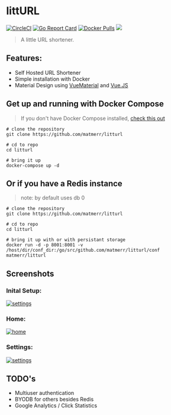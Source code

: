 # littURL
[![CircleCI](https://circleci.com/gh/matmerr/litturl.svg?style=svg)](https://circleci.com/gh/matmerr/litturl)
[![Go Report Card](https://goreportcard.com/badge/github.com/matmerr/litturl)](https://goreportcard.com/report/github.com/matmerr/litturl)
[![Docker Pulls](https://img.shields.io/docker/pulls/matmerr/litturl.svg)]()
[![](https://images.microbadger.com/badges/image/matmerr/litturl.svg)](https://microbadger.com/images/matmerr/litturl)

> A little URL shortener.
## Features:
- Self Hosted URL Shortener
- Simple installation with Docker
- Material Design using [VueMaterial](http://vuematerial.io/#/) and [Vue.JS](https://vuejs.org/)


## Get up and running with Docker Compose
> If you don't have Docker Compose installed, [check this out](https://docs.docker.com/compose/install/#install-as-a-container)

```
# clone the repository
git clone https://github.com/matmerr/litturl

# cd to repo
cd litturl

# bring it up
docker-compose up -d
```
## Or if you have a Redis instance
> note: by default uses db 0
```
# clone the repository
git clone https://github.com/matmerr/litturl

# cd to repo
cd litturl

# bring it up with or with persistant storage
docker run -d -p 8001:8001 -v /host/dir/conf_dir:/go/src/github.com/matmerr/litturl/conf matmerr/litturl
```


## Screenshots

### **Inital Setup:**
[![settings](docs/images/initial_setup.png)]()
### **Home:**
[![home](docs/images/home.png)]()
### **Settings:**
[![settings](docs/images/settings.png)]()

## TODO's
- Multiuser authentication
- BYODB for others besides Redis
- Google Analytics / Click Statistics
